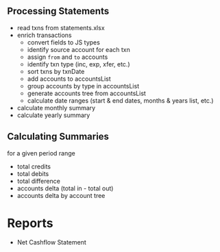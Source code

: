 
## Processing Statements
<!-- - read rules from rules.xlsx -->
- read txns from statements.xlsx
- enrich transactions
  - convert fields to JS types
  - identify source account for each txn
  - assign `from` and `to` accounts
  - identify txn type (inc, exp, xfer, etc.)
  - sort txns by txnDate
  - add accounts to accountsList
  - group accounts by type in accountsList
  - generate accounts tree from accountsList
  - calculate date ranges (start & end dates, months & years list, etc.)
- calculate monthly summary
- calculate yearly summary

## Calculating Summaries
for a given period range
- total credits
- total debits
- total difference
- accounts delta (total in - total out)
- accounts delta by account tree

# Reports
- Net Cashflow Statement
